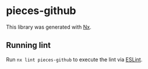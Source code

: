 # pieces-github

This library was generated with [Nx](https://nx.dev).

## Running lint

Run `nx lint pieces-github` to execute the lint via [ESLint](https://eslint.org/).

